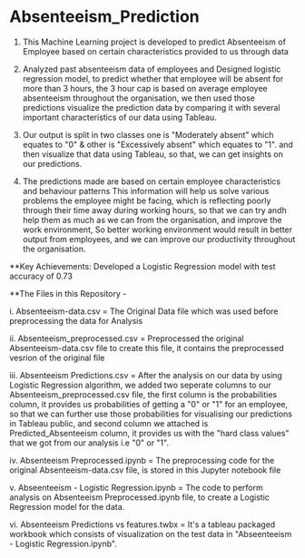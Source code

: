 # Absenteeism_Prediction

1.  This Machine Learning project is developed to predict Absenteeism of Employee based on certain characteristics provided to us through data

2.  Analyzed past absenteeism data of employees and Designed logistic regression model, to predict whether that employee will be absent for more than 3 hours, the 3 hour cap is based on average employee absenteeism throughout the organisation, we then used those predictions visualize the prediction data by comparing it with several important characteristics of our data using Tableau.

3.  Our output is split in two classes one is "Moderately absent" which equates to "0" & other is "Excessively absent" which equates to "1". and then visualize that data using Tableau, so that, we can get insights on our predictions.

4.  The predictions made are based on certain employee characteristics and behaviour patterns This information will help us solve various problems the employee might be facing, which is reflecting poorly through their time away during working hours, so that we can try andh help them as much as we can from the organisation, and improve the work environment, So better working environment would result in better output from employees, and we can improve our productivity throughout the organisation.

**Key Achievements: Developed a Logistic Regression model with test accuracy of 0.73 


**The Files in this Repository - 

i. Absenteeism-data.csv = The Original Data file which was used before preprocessing the data for Analysis

ii. Absenteeism_preprocessed.csv = Preprocessed the original Absenteeism-data.csv file to create this file, it contains the preprocessed vesrion of the original file

iii. Absenteeism Predictions.csv = After the analysis on our data by using Logistic Regression algorithm, we added two seperate columns to our Absenteeism_preprocessed.csv file, the first column is the probabilities column, it provides us probabilities of getting a "0" or "1" for an employee, so that we can further use those probabilities for visualising our predictions in Tableau public, and second column we attached is Predicted_Absenteeism column, it provides us with the "hard class values" that we got from our analysis i.e "0" or "1".

iv. Absenteeism Preprocessed.ipynb = The preprocessing code for the original Absenteeism-data.csv file, is stored in this Jupyter notebook file

v. Abseenteeism - Logistic Regression.ipynb = The code to perform analysis on Absenteeism Preprocessed.ipynb file, to create a Logistic Regression model for the data.

vi. Absenteeism Predictions vs features.twbx = It's a  tableau packaged workbook which consists of visualization on the test data in "Abseenteeism - Logistic Regression.ipynb".
